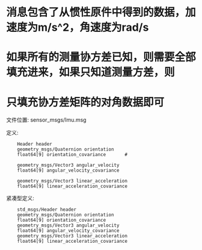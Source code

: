 # 消息包含了从惯性原件中得到的数据，加速度为m/s^2，角速度为rad/s
# 如果所有的测量协方差已知，则需要全部填充进来，如果只知道测量方差，则
# 只填充协方差矩阵的对角数据即可

文件位置: sensor_msgs/Imu.msg

定义:

		Header header
		geometry_msgs/Quaternion orientation
		float64[9] orientation_covariance		#

		geometry_msgs/Vector3 angular_velocity
		float64[9] angular_velocity_covariance

		geometry_msgs/Vector3 linear_acceleration
		float64[9] linear_acceleration_covariance

紧凑型定义:

		std_msgs/Header header
		geometry_msgs/Quaternion orientation
		float64[9] orientation_covariance
		geometry_msgs/Vector3 angular_velocity
		float64[9] angular_velocity_covariance
		geometry_msgs/Vector3 linear_acceleration
		float64[9] linear_acceleration_covariance
